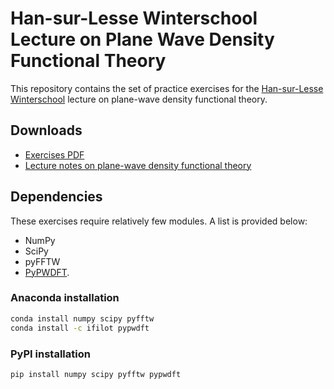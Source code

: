 # Han-sur-Lesse Winterschool Lecture on Plane Wave Density Functional Theory

This repository contains the set of practice exercises for the
[Han-sur-Lesse Winterschool](https://www.han-sur-lesse-winterschool.nl/)
lecture on plane-wave density functional theory.

## Downloads

* [Exercises PDF](https://github.com/ifilot/hsl-pwdft-exercises-latex/releases/latest/download/hsl-2024-pwdft-exercises.pdf)
* [Lecture notes on plane-wave density functional theory](https://github.com/ifilot/pwdft-lecture-notes/releases/latest/download/pwdft-filot.pdf)

## Dependencies

These exercises require relatively few modules. A list is provided below:
* NumPy
* SciPy
* pyFFTW
* [PyPWDFT](https://pypwdft.imc-tue.nl/).

### Anaconda installation

```bash
conda install numpy scipy pyfftw
conda install -c ifilot pypwdft
```

### PyPI installation

```bash
pip install numpy scipy pyfftw pypwdft
```
